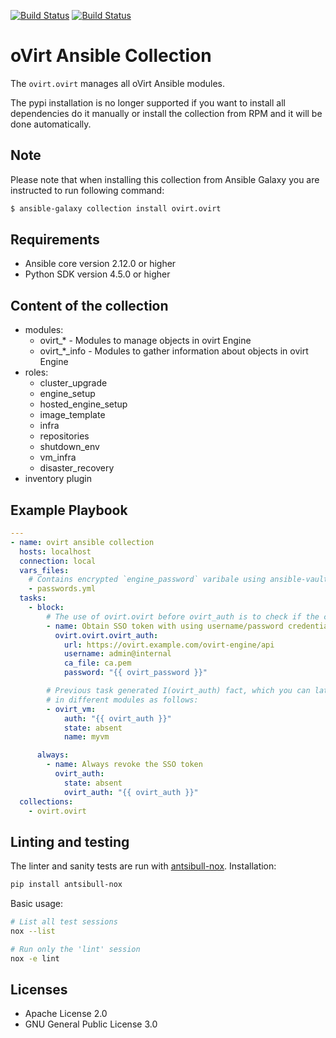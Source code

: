 [![Build Status](https://jenkins.ovirt.org/job/oVirt_ovirt-ansible-collection_standard-check-pr/badge/icon)](https://jenkins.ovirt.org/job/oVirt_ovirt-ansible-collection_standard-check-pr/)
[![Build Status](https://img.shields.io/badge/docs-latest-blue.svg)](https://docs.ansible.com/ansible/2.10/collections/ovirt/ovirt/index.html)

oVirt Ansible Collection
====================================

The `ovirt.ovirt` manages all oVirt Ansible modules.

The pypi installation is no longer supported if you want
to install all dependencies do it manually or install the
collection from RPM and it will be done automatically.

Note
----
Please note that when installing this collection from Ansible Galaxy you are instructed to run following command:

```bash
$ ansible-galaxy collection install ovirt.ovirt
```

Requirements
------------

 * Ansible core version 2.12.0 or higher
 * Python SDK version 4.5.0 or higher

Content of the collection
----------------

* modules:
  * ovirt_* - Modules to manage objects in ovirt Engine
  * ovirt_*_info - Modules to gather information about objects in ovirt Engine
* roles:
  * cluster_upgrade
  * engine_setup
  * hosted_engine_setup
  * image_template
  * infra
  * repositories
  * shutdown_env
  * vm_infra
  * disaster_recovery
* inventory plugin


Example Playbook
----------------

```yaml
---
- name: ovirt ansible collection
  hosts: localhost
  connection: local
  vars_files:
    # Contains encrypted `engine_password` varibale using ansible-vault
    - passwords.yml
  tasks:
    - block:
        # The use of ovirt.ovirt before ovirt_auth is to check if the collection is correctly loaded
        - name: Obtain SSO token with using username/password credentials
          ovirt.ovirt.ovirt_auth:
            url: https://ovirt.example.com/ovirt-engine/api
            username: admin@internal
            ca_file: ca.pem
            password: "{{ ovirt_password }}"

        # Previous task generated I(ovirt_auth) fact, which you can later use
        # in different modules as follows:
        - ovirt_vm:
            auth: "{{ ovirt_auth }}"
            state: absent
            name: myvm

      always:
        - name: Always revoke the SSO token
          ovirt_auth:
            state: absent
            ovirt_auth: "{{ ovirt_auth }}"
  collections:
    - ovirt.ovirt
```

Linting and testing
----------------

The linter and sanity tests are run with [antsibull-nox](https://ansible.readthedocs.io/projects/antsibull-nox/).
Installation:
```sh
pip install antsibull-nox
```
Basic usage:
```sh
# List all test sessions
nox --list

# Run only the 'lint' session
nox -e lint
```

Licenses
-------

- Apache License 2.0
- GNU General Public License 3.0
